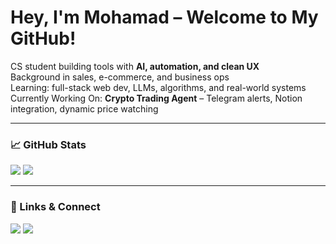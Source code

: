 <h1 align="left">
  Hey, I'm Mohamad – Welcome to My GitHub!
</h1>

<p align="left">
  
CS student building tools with <strong>AI, automation, and clean UX</strong><br>
Background in sales, e-commerce, and business ops<br>
Learning: full-stack web dev, LLMs, algorithms, and real-world systems<br>
Currently Working On: **Crypto Trading Agent** – Telegram alerts, Notion integration, dynamic price watching
</p>

---

### 📈 GitHub Stats

<div align="left">
  <img src="https://github-readme-stats.vercel.app/api?username=thearnaout&show_icons=true&theme=radical" />
  <img src="https://github-readme-stats.vercel.app/api/top-langs/?username=thearnaout&layout=compact&theme=tokyonight" />
</div>


---

### 🔗 Links & Connect

<p align="left">
  <a href="https://www.mohamadarnaout.com" target="_blank"><img src="https://img.shields.io/badge/Portfolio-black?style=for-the-badge&logo=github&logoColor=white" /></a>
  <a href="https://linkedin.com/in/mohamadarnaout" target="_blank"><img src="https://img.shields.io/badge/LinkedIn-blue?style=for-the-badge&logo=linkedin&logoColor=white" /></a>
</p>

